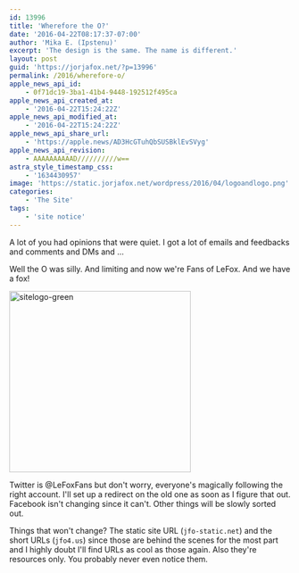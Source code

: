 ```yaml
---
id: 13996
title: 'Wherefore the O?'
date: '2016-04-22T08:17:37-07:00'
author: 'Mika E. (Ipstenu)'
excerpt: 'The design is the same. The name is different.'
layout: post
guid: 'https://jorjafox.net/?p=13996'
permalink: /2016/wherefore-o/
apple_news_api_id:
    - 0f71dc19-3ba1-41b4-9448-192512f495ca
apple_news_api_created_at:
    - '2016-04-22T15:24:22Z'
apple_news_api_modified_at:
    - '2016-04-22T15:24:22Z'
apple_news_api_share_url:
    - 'https://apple.news/AD3HcGTuhQbSUSBklEvSVyg'
apple_news_api_revision:
    - AAAAAAAAAAD//////////w==
astra_style_timestamp_css:
    - '1634430957'
image: 'https://static.jorjafox.net/wordpress/2016/04/logoandlogo.png'
categories:
    - 'The Site'
tags:
    - 'site notice'
---
```


A lot of you had opinions that were quiet. I got a lot of emails and feedbacks and comments and DMs and ...

Well the O was silly. And limiting and now we're Fans of LeFox. And we have a fox!

<img class="aligncenter wp-image-13994" src="//jfo-static.net/wordpress/2016/04/sitelogo-green.png" alt="sitelogo-green" width="325" height="325" />

Twitter is @LeFoxFans but don't worry, everyone's magically following the right account. I'll set up a redirect on the old one as soon as I figure that out. Facebook isn't changing since it can't. Other things will be slowly sorted out.

Things that won't change? The static site URL (<code>jfo-static.net</code>) and the short URLs (<code>jfo4.us</code>) since those are behind the scenes for the most part and I highly doubt I'll find URLs as cool as those again. Also they're resources only. You probably never even notice them.